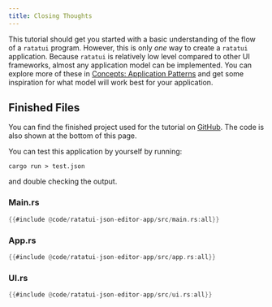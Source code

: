 ```yaml
---
title: Closing Thoughts
---
```


This tutorial should get you started with a basic understanding of the flow of a `ratatui` program.
However, this is only _one_ way to create a `ratatui` application. Because `ratatui` is relatively
low level compared to other UI frameworks, almost any application model can be implemented. You can
explore more of these in
[Concepts: Application Patterns](/concepts/application-patterns/the-elm-architecture/) and get some
inspiration for what model will work best for your application.

## Finished Files

You can find the finished project used for the tutorial on
[GitHub](https://github.com/ratatui-org/ratatui-website/tree/main/code/ratatui-json-editor-app). The
code is also shown at the bottom of this page.

You can test this application by yourself by running:

```shell
cargo run > test.json
```

and double checking the output.

### Main.rs

```rust
{{#include @code/ratatui-json-editor-app/src/main.rs:all}}
```

### App.rs

```rust
{{#include @code/ratatui-json-editor-app/src/app.rs:all}}
```

### UI.rs

```rust
{{#include @code/ratatui-json-editor-app/src/ui.rs:all}}
```
